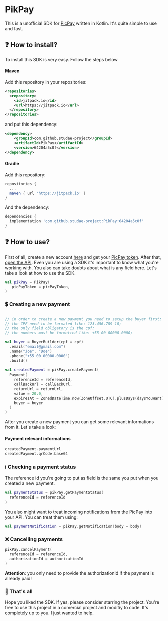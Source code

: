 # PikPay

This is a unofficial SDK for [PicPay](https://ecommerce.picpay.com/doc/) written in Kotlin. It's quite simple to use and fast.


## ❓ How to install?

To install this SDK is very easy. Follow the steps below


#### Maven

Add this repository in your repositories:

```xml
<repositories>
  <repository>
    <id>jitpack.io</id>
    <url>https://jitpack.io</url>
  </repository>
</repositories>
```

and put this dependency: 

```xml
<dependency>
	<groupId>com.github.studae-project</groupId>
	<artifactId>PikPay</artifactId>
	<version>64204a5c0f</version>
</dependency>
```

#### Gradle

Add this repository:

```gradle
repositories {
  ...
  maven { url 'https://jitpack.io' }
}
```

And the dependency:

```gradle
dependencies {
  implementation 'com.github.studae-project:PikPay:64204a5c0f'
}
```


## ❓ How to use?

First of all, create a new account [here](https://lojista.picpay.com/registro/form) and get your [PicPay token](https://painel-empresas.picpay.com/integracoes).
After that, [open the API](https://ecommerce.picpay.com/doc/). Even you are using a SDK it's important to know what you're working with. You also can take doubts about what is any field here.
Let's take a look at how to use the SDK.

```kotlin
val pikPay = PikPay(
   picPayToken = picPayToken,
)
```

### 💲 Creating a new payment

```kotlin

// in order to create a new payment you need to setup the buyer first;
// the CPF need to be formated like: 123.456.789-10;
// the only field obligatory is the cpf;
// the numbers must be formatted like: +55 00 00000-0000;

val buyer = BuyerBuilder(cpf = cpf)
  .email("email@gmail.com")
  .name("Joe", "Doe")
  .phone("+55 00 00000-0000")
  .build()
  
val createdPayment = pikPay.createPayment(
  Payment(
    referenceId = referenceId,
    callBackUrl = callBackUrl,
    returnUrl = returnUrl,
    value = 20.0,
    expiresAt = ZonedDateTime.now(ZoneOffset.UTC).plusDays(daysYouWant).format(DateTimeFormatter.ISO_INSTANT),
    buyer = buyer
  )
)

```

After you create a new payment you can get some relevant informations from it. Let's take a look:


#### Payment relevant informations 

```kotlin
createdPayment.paymentUrl
createdPayment.qrCode.base64
```

### ℹ Checking a payment status

The reference id you're going to put as field is the same you put when you created a new payment.

```kotlin
val paymentStatus = pikPay.getPaymentStatus(
  referenceId = referenceId
)
```

You also might want to treat incoming notifications from the PicPay into your API. You can treat them using:


```kotlin
val paymentNotification = pikPay.getNotification(body = body)
```

### ❌ Cancelling payments


```kotlin
pikPay.cancelPayment(
  referenceId = referenceId,
  authorizationId = authorizationId
)
```

**Attention**: you only need to provide the authorizationId if the payment is already paid!


### 🌟 That's all

Hope you liked the SDK. If yes, please consider starring the project. You're free to use this project in a comercial project and modifiy to code. It's completely up to you.
I just wanted to help.

